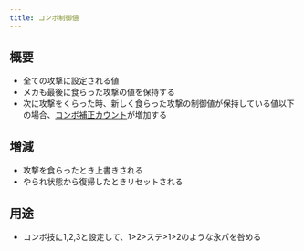 ```yaml
---
title: コンボ制御値
---
```


## 概要
* 全ての攻撃に設定される値
* メカも最後に食らった攻撃の値を保持する
* 次に攻撃をくらった時、新しく食らった攻撃の制御値が保持している値以下の場合、[コンボ補正カウント](0102_comboscalingcount.md)が増加する

## 増減
* 攻撃を食らったとき上書きされる
* やられ状態から復帰したときリセットされる

## 用途
* コンボ技に1,2,3と設定して、1>2>ステ>1>2のような永パを咎める